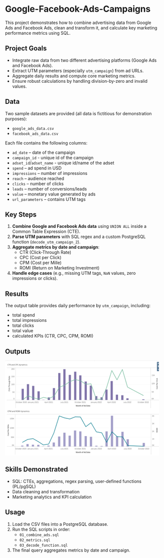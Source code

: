 # Google-Facebook-Ads-Campaigns
This project demonstrates how to combine advertising data from Google Ads and Facebook Ads, clean and transform it, and calculate key marketing performance metrics using SQL.

## Project Goals
- Integrate raw data from two different advertising platforms (Google Ads and Facebook Ads).
- Extract UTM parameters (especially `utm_campaign`) from ad URLs.
- Aggregate daily results and compute core marketing metrics.
- Ensure robust calculations by handling division-by-zero and invalid values.

## Data
Two sample datasets are provided (all data is fictitious for demonstration purposes):
- `google_ads_data.csv`
- `facebook_ads_data.csv`

Each file contains the following columns:
- `ad_date` – date of the campaign
- `campaign_id` - unique id of the campaign
- `adset_id`/`adset_name` - unique id/name of the adset
- `spend` – ad spend in USD
- `impressions` – number of impressions
- `reach` – audience reached
- `clicks` – number of clicks
- `leads` – number of conversions/leads
- `value` – monetary value generated by ads
- `url_parameters` – contains UTM tags

## Key Steps
1. **Combine Google and Facebook Ads data** using `UNION ALL` inside a Common Table Expression (CTE).
2. **Parse UTM parameters** with SQL regex and a custom PostgreSQL function (`decode_utm_campaign_2`).
3. **Aggregate metrics by date and campaign**:
   - CTR (Click-Through Rate)
   - CPC (Cost per Click)
   - CPM (Cost per Mille)
   - ROMI (Return on Marketing Investment)
4. **Handle edge cases** (e.g., missing UTM tags, `NaN` values, zero impressions or clicks).

## Results
The output table provides daily performance by `utm_campaign`, including:
- total spend
- total impressions
- total clicks
- total value
- calculated KPIs (CTR, CPC, CPM, ROMI)

## Outputs
![Dashboard](dashboard.png)




## Skills Demonstrated
- SQL: CTEs, aggregations, regex parsing, user-defined functions (PL/pgSQL)
- Data cleaning and transformation
- Marketing analytics and KPI calculation

## Usage
1. Load the CSV files into a PostgreSQL database.
2. Run the SQL scripts in order:
   - `01_combine_ads.sql`
   - `02_metrics.sql`
   - `03_decode_function.sql`
3. The final query aggregates metrics by date and campaign.
